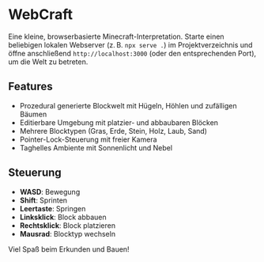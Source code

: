 # WebCraft

Eine kleine, browserbasierte Minecraft-Interpretation. Starte einen beliebigen lokalen Webserver (z. B. `npx serve .`) im Projektverzeichnis und öffne anschließend `http://localhost:3000` (oder den entsprechenden Port), um die Welt zu betreten.

## Features

- Prozedural generierte Blockwelt mit Hügeln, Höhlen und zufälligen Bäumen
- Editierbare Umgebung mit platzier- und abbaubaren Blöcken
- Mehrere Blocktypen (Gras, Erde, Stein, Holz, Laub, Sand)
- Pointer-Lock-Steuerung mit freier Kamera
- Taghelles Ambiente mit Sonnenlicht und Nebel

## Steuerung

- **WASD**: Bewegung
- **Shift**: Sprinten
- **Leertaste**: Springen
- **Linksklick**: Block abbauen
- **Rechtsklick**: Block platzieren
- **Mausrad**: Blocktyp wechseln

Viel Spaß beim Erkunden und Bauen!
